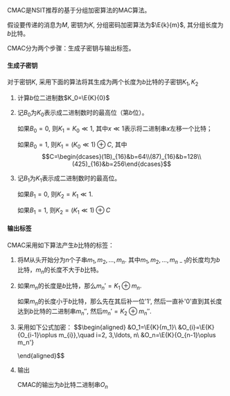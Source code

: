 CMAC是NSIT推荐的基于分组加密算法的MAC算法。

假设要传递的消息为$M$, 密钥为$K$, 分组密码加密算法为$\E{k}{m}$,
其分组长度为$b$比特。

CMAC分为两个步骤：生成子密钥与输出标签。

#### 生成子密钥

对于密钥$K$, 采用下面的算法将其生成为两个长度为$b$比特的子密钥$K_1, K_2$

1.  计算$b$位二进制数$K_0=\E{K}{0}$

2.  记$B_0$为$K_0$表示成二进制数时的最高位（第$b$位）。

    如果$B_0=0$, 则$K_1=K_0\ll 1$,
    其中$x\ll 1$表示将二进制串$x$左移一个比特；

    如果$B_0=1$, 则$K_1=(K_0\ll 1)\oplus C$, 其中
    $$C=\begin{dcases}(1B)_{16}&b=64\\(87)_{16}&b=128\\(425)_{16}&b=256\end{dcases}$$

3.  记$B_1$为$K_1$表示成二进制数时的最高位。

    如果$B_1=0$, 则$K_2=K_1\ll 1$.

    如果$B_1=1$, 则$K_2=(K_1\ll 1)\oplus C$

#### 输出标签

CMAC采用如下算法产生$b$比特的标签：

1.  将$M$从头开始分为$n$个子串$m_1, m_2, \ldots, m_n$.
    其中$m_1, m_2,\ldots, m_{n-1}$的长度均为$b$比特，$m_n$的长度不大于$b$比特。

2.  如果$m_n$的长度是$b$比特，那么$m_n'=K_1\oplus m_n$.

    如果$m_n$的长度小于$b$比特，那么先在其后补一位'1',
    然后一直补'0'直到其长度达到$b$比特的二进制串$m_n''$,
    然后$m_n'=K_2\oplus m_n''$.

3.  采用如下公式加密： $$\begin{aligned}
        &O_1=\E{K}{m_1}\\
        &O_{i}=\E{K}{O_{i-1}\oplus m_{i}},\quad i=2, 3,\ldots, n\\
        &O_n=\E{K}{O_{n-1}\oplus m_n'}
        
    \end{aligned}$$

4.  输出

    CMAC的输出为$b$比特二进制串$O_n$